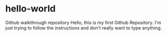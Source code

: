 # hello-world
Github walkthrough repository
Hello, this is my first Github Repository. I'm just trying to follow the instructions and don't really want to type anything.
